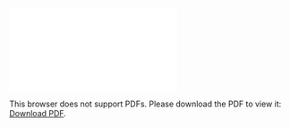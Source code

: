 <object data="christ-in-song/CIS1908pdfs/129.pdf" type="application/pdf" width="100%" height="1024px">
    <embed src="christ-in-song/CIS1908pdfs/129.pdf">
        <p>This browser does not support PDFs. Please download the PDF to view it: <a href="christ-in-song/CIS1908pdfs/129.pdf">Download PDF</a>.</p>
    </embed>
</object>
